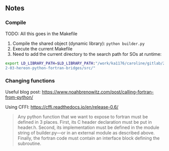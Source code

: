 ## Notes

### Compile

TODO: All this goes in the Makefile

1. Compile the shared object (dynamic library): `python builder.py`
2. Execute the current Makefile
3. Need to add the current directory to the search path for SOs at runtime:

```bash
export LD_LIBRARY_PATH=$LD_LIBRARY_PATH:"/work/ka1176/caroline/gitlab/202
2-03-hereon-python-fortran-bridges/src/"
```

### Changing functions

Useful blog post: https://www.noahbrenowitz.com/post/calling-fortran-from-python/

Using CFFI: https://cffi.readthedocs.io/en/release-0.6/

> Any python function that we want to expose to fortran must be defined in 3 places. First, its C header declaration must be put in header.h. Second, its implementation must be defined in the module string of builder.py—or in an external module as described above. Finally, the fortran code must contain an interface block defining the subroutine.

